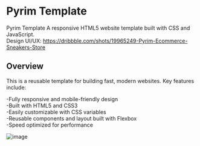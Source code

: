 # Pyrim Template
Pyrim Template A responsive HTML5 website template built with CSS and JavaScript. \
Design UI/UX: https://dribbble.com/shots/19965249-Pyrim-Ecommerce-Sneakers-Store

## Overview
This is a reusable template for building fast, modern websites. Key features include:

-Fully responsive and mobile-friendly design \
-Built with HTML5 and CSS3 \
-Easily customizable with CSS variables \
-Reusable components and layout built with Flexbox \
-Speed optimized for performance

![image](https://github.com/babdellghani/Template4-HTML-CSS/assets/143917624/d7c6cc7d-51b1-458e-a36a-d3c68a3c7d1d)


